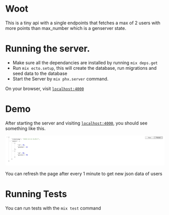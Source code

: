 # Woot

This is a tiny api with a single endpoints that fetches a max of 2 users with more points than
max_number which is a genserver state.

# Running the server.

  * Make sure all the dependancies are installed by running `mix deps.get`
  * Run `mix ecto.setup`, this will create the database, run migrations and seed data to the database
  * Start the Server by `mix phx.server` command.

On your browser, visit [`localhost:4000`](http://localhost:4000/api/users)


# Demo

  After starting the server and visiting [`localhost:4000`](http://localhost:4000/api/users), you should see something like this.

  ![Sample](images/sample.png)

  You can refresh the page after every 1 minute to get new json data of users

# Running Tests
You can run tests with the `mix test` command
